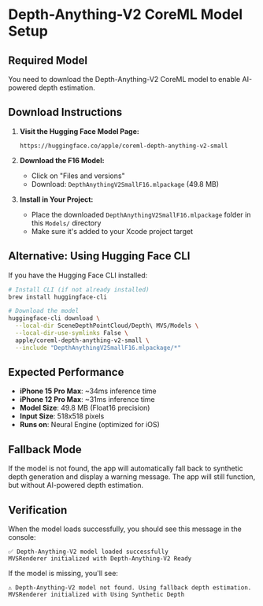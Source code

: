 # Depth-Anything-V2 CoreML Model Setup

## Required Model
You need to download the Depth-Anything-V2 CoreML model to enable AI-powered depth estimation.

## Download Instructions

1. **Visit the Hugging Face Model Page:**
   ```
   https://huggingface.co/apple/coreml-depth-anything-v2-small
   ```

2. **Download the F16 Model:**
   - Click on "Files and versions"
   - Download: `DepthAnythingV2SmallF16.mlpackage` (49.8 MB)

3. **Install in Your Project:**
   - Place the downloaded `DepthAnythingV2SmallF16.mlpackage` folder in this `Models/` directory
   - Make sure it's added to your Xcode project target

## Alternative: Using Hugging Face CLI

If you have the Hugging Face CLI installed:

```bash
# Install CLI (if not already installed)
brew install huggingface-cli

# Download the model
huggingface-cli download \
  --local-dir SceneDepthPointCloud/Depth\ MVS/Models \
  --local-dir-use-symlinks False \
  apple/coreml-depth-anything-v2-small \
  --include "DepthAnythingV2SmallF16.mlpackage/*"
```

## Expected Performance

- **iPhone 15 Pro Max**: ~34ms inference time
- **iPhone 12 Pro Max**: ~31ms inference time  
- **Model Size**: 49.8 MB (Float16 precision)
- **Input Size**: 518x518 pixels
- **Runs on**: Neural Engine (optimized for iOS)

## Fallback Mode

If the model is not found, the app will automatically fall back to synthetic depth generation and display a warning message. The app will still function, but without AI-powered depth estimation.

## Verification

When the model loads successfully, you should see this message in the console:
```
✅ Depth-Anything-V2 model loaded successfully
MVSRenderer initialized with Depth-Anything-V2 Ready
```

If the model is missing, you'll see:
```
⚠️ Depth-Anything-V2 model not found. Using fallback depth estimation.
MVSRenderer initialized with Using Synthetic Depth
```
